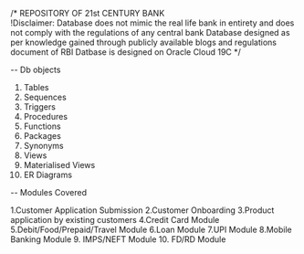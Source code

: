 /* REPOSITORY OF 21st CENTURY BANK  
   !Disclaimer: Database does not mimic the real life bank in entirety and does not comply with the regulations of any central bank
                Database designed as per knowledge gained through publicly available blogs and regulations document of RBI
                Datbase is designed on Oracle Cloud 19C
*/


-- Db objects
1. Tables
2. Sequences
3. Triggers
4. Procedures
5. Functions
6. Packages
7. Synonyms
8. Views
9. Materialised Views
10. ER Diagrams


-- Modules Covered

1.Customer Application Submission
2.Customer Onboarding
3.Product application by existing customers
4.Credit Card Module
5.Debit/Food/Prepaid/Travel Module
6.Loan Module
7.UPI Module
8.Mobile Banking Module
9. IMPS/NEFT Module
10. FD/RD Module

